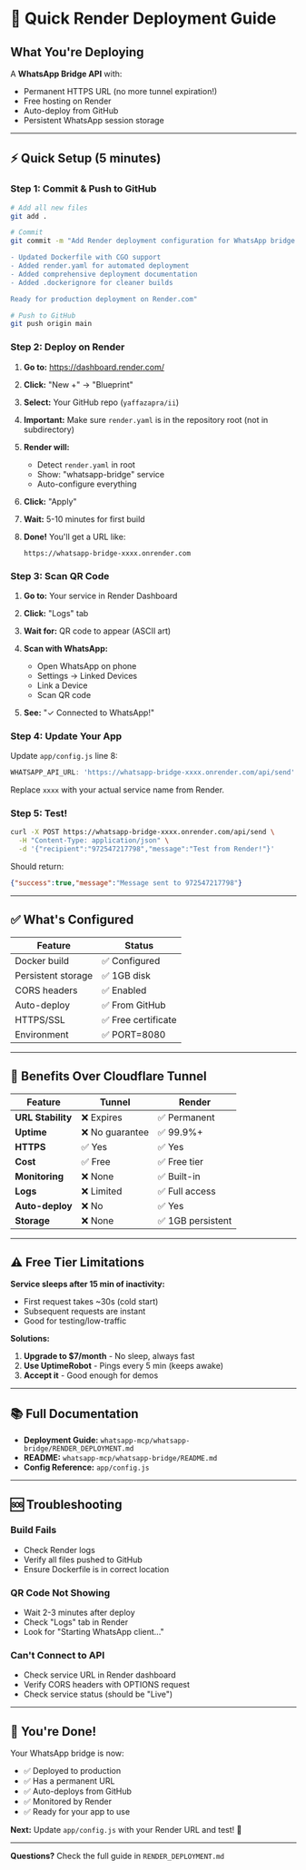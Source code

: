 # 🚀 Quick Render Deployment Guide

## What You're Deploying

A **WhatsApp Bridge API** with:
- Permanent HTTPS URL (no more tunnel expiration!)
- Free hosting on Render
- Auto-deploy from GitHub
- Persistent WhatsApp session storage

---

## ⚡ Quick Setup (5 minutes)

### Step 1: Commit & Push to GitHub

```bash
# Add all new files
git add .

# Commit
git commit -m "Add Render deployment configuration for WhatsApp bridge

- Updated Dockerfile with CGO support
- Added render.yaml for automated deployment
- Added comprehensive deployment documentation
- Added .dockerignore for cleaner builds

Ready for production deployment on Render.com"

# Push to GitHub
git push origin main
```

### Step 2: Deploy on Render

1. **Go to:** https://dashboard.render.com/

2. **Click:** "New +" → "Blueprint"

3. **Select:** Your GitHub repo (`yaffazapra/ii`)

4. **Important:** Make sure `render.yaml` is in the repository root (not in subdirectory)

5. **Render will:**
   - Detect `render.yaml` in root
   - Show: "whatsapp-bridge" service
   - Auto-configure everything

6. **Click:** "Apply"

7. **Wait:** 5-10 minutes for first build

8. **Done!** You'll get a URL like:
   ```
   https://whatsapp-bridge-xxxx.onrender.com
   ```

### Step 3: Scan QR Code

1. **Go to:** Your service in Render Dashboard

2. **Click:** "Logs" tab

3. **Wait for:** QR code to appear (ASCII art)

4. **Scan with WhatsApp:**
   - Open WhatsApp on phone
   - Settings → Linked Devices
   - Link a Device
   - Scan QR code

5. **See:** "✓ Connected to WhatsApp!"

### Step 4: Update Your App

Update `app/config.js` line 8:

```javascript
WHATSAPP_API_URL: 'https://whatsapp-bridge-xxxx.onrender.com/api/send'
```

Replace `xxxx` with your actual service name from Render.

### Step 5: Test!

```bash
curl -X POST https://whatsapp-bridge-xxxx.onrender.com/api/send \
  -H "Content-Type: application/json" \
  -d '{"recipient":"972547217798","message":"Test from Render!"}'
```

Should return:
```json
{"success":true,"message":"Message sent to 972547217798"}
```

---

## ✅ What's Configured

| Feature | Status |
|---------|--------|
| Docker build | ✅ Configured |
| Persistent storage | ✅ 1GB disk |
| CORS headers | ✅ Enabled |
| Auto-deploy | ✅ From GitHub |
| HTTPS/SSL | ✅ Free certificate |
| Environment | ✅ PORT=8080 |

---

## 🎯 Benefits Over Cloudflare Tunnel

| Feature | Tunnel | Render |
|---------|--------|--------|
| **URL Stability** | ❌ Expires | ✅ Permanent |
| **Uptime** | ❌ No guarantee | ✅ 99.9%+ |
| **HTTPS** | ✅ Yes | ✅ Yes |
| **Cost** | ✅ Free | ✅ Free tier |
| **Monitoring** | ❌ None | ✅ Built-in |
| **Logs** | ❌ Limited | ✅ Full access |
| **Auto-deploy** | ❌ No | ✅ Yes |
| **Storage** | ❌ None | ✅ 1GB persistent |

---

## ⚠️ Free Tier Limitations

**Service sleeps after 15 min of inactivity:**
- First request takes ~30s (cold start)
- Subsequent requests are instant
- Good for testing/low-traffic

**Solutions:**
1. **Upgrade to $7/month** - No sleep, always fast
2. **Use UptimeRobot** - Pings every 5 min (keeps awake)
3. **Accept it** - Good enough for demos

---

## 📚 Full Documentation

- **Deployment Guide:** `whatsapp-mcp/whatsapp-bridge/RENDER_DEPLOYMENT.md`
- **README:** `whatsapp-mcp/whatsapp-bridge/README.md`
- **Config Reference:** `app/config.js`

---

## 🆘 Troubleshooting

### Build Fails
- Check Render logs
- Verify all files pushed to GitHub
- Ensure Dockerfile is in correct location

### QR Code Not Showing
- Wait 2-3 minutes after deploy
- Check "Logs" tab in Render
- Look for "Starting WhatsApp client..."

### Can't Connect to API
- Check service URL in Render dashboard
- Verify CORS headers with OPTIONS request
- Check service status (should be "Live")

---

## 🎉 You're Done!

Your WhatsApp bridge is now:
- ✅ Deployed to production
- ✅ Has a permanent URL
- ✅ Auto-deploys from GitHub
- ✅ Monitored by Render
- ✅ Ready for your app to use

**Next:** Update `app/config.js` with your Render URL and test! 🚀

---

**Questions?** Check the full guide in `RENDER_DEPLOYMENT.md`
